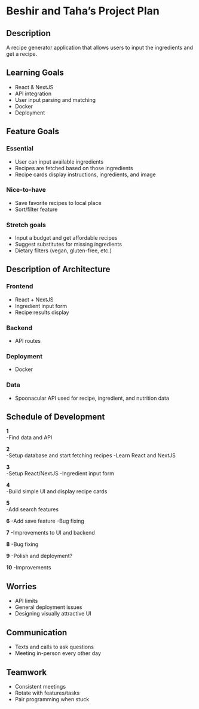 # Beshir and Taha’s Project Plan

## Description  
A recipe generator application that allows users to input the ingredients and get a recipe.

## Learning Goals  
- React & NextJS  
- API integration  
- User input parsing and matching  
- Docker
- Deployment

## Feature Goals  

### Essential  
- User can input available ingredients  
- Recipes are fetched based on those ingredients  
- Recipe cards display instructions, ingredients, and image 

### Nice-to-have  
- Save favorite recipes to local place 
- Sort/filter feature

### Stretch goals  
- Input a budget and get affordable recipes  
- Suggest substitutes for missing ingredients
- Dietary filters (vegan, gluten-free, etc.)  

## Description of Architecture  

### Frontend  
- React + NextJS  
- Ingredient input form  
- Recipe results display  

### Backend  
- API routes

### Deployment  
- Docker
 

### Data  
- Spoonacular API used for recipe, ingredient, and nutrition data   

## Schedule of Development  

**1**  
-Find data and API

**2**  
-Setup database and start fetching recipes 
-Learn React and NextJS

**3**  
-Setup React/NextJS
-Ingredient input form

**4**  
-Build simple UI and display recipe cards

**5**  
-Add search features

**6** 
-Add save feature
-Bug fixing

**7** 
-Improvements to UI and backend

**8** 
-Bug fixing

**9** 
-Polish and deployment?

**10** 
-Improvements

## Worries  
- API limits  
- General deployment issues
- Designing visually attractive UI

## Communication
- Texts and calls to ask questions 
- Meeting in-person every other day 

## Teamwork
- Consistent meetings 
- Rotate with features/tasks
- Pair programming when stuck  


